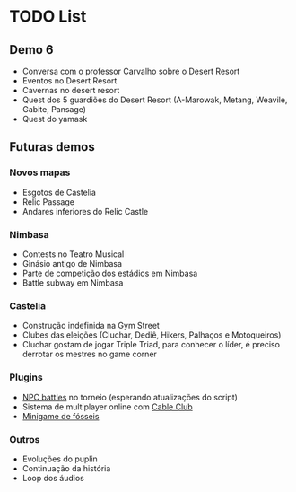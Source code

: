 # TODO List

## Demo 6

* Conversa com o professor Carvalho sobre o Desert Resort
* Eventos no Desert Resort
* Cavernas no desert resort
* Quest dos 5 guardiões do Desert Resort (A-Marowak, Metang, Weavile, Gabite, Pansage)
* Quest do yamask

## Futuras demos

### Novos mapas

* Esgotos de Castelia
* Relic Passage
* Andares inferiores do Relic Castle

### Nimbasa

* Contests no Teatro Musical
* Ginásio antigo de Nimbasa
* Parte de competição dos estádios em Nimbasa
* Battle subway em Nimbasa

### Castelia

* Construção indefinida na Gym Street
* Clubes das eleições (Cluchar, Dediê, Hikers, Palhaços e Motoqueiros)
* Cluchar gostam de jogar Triple Triad, para conhecer o líder, é preciso derrotar os mestres no game corner

### Plugins

* [NPC battles](https://reliccastle.com/resources/321/) no torneio (esperando atualizações do script)
* Sistema de multiplayer online com [Cable Club](https://reliccastle.com/resources/640/)
* [Minigame de fósseis](https://essentialsdocs.fandom.com/wiki/Mining_mini-game)

### Outros

* Evoluções do puplin
* Continuação da história
* Loop dos áudios
